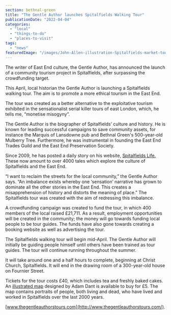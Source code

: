 ```yaml
---
section: bethnal-green
title: "The Gentle Author launches Spitalfields Walking Tour"
publicationDate: "2022-04-04"
categories: 
  - "local"
  - "things-to-do"
  - "places-to-visit"
tags: 
  - "news"
featuredImage: "/images/John-Allen-illustration-Spitalfields-market-tour-1.jpeg"
---
```


The writer of East End culture, the Gentle Author, has announced the launch of a community tourism project in Spitalfields, after surpassing the crowdfunding target. 

This April, local historian the Gentle Author is launching a Spitalfields walking tour. The aim is to promote a more ethical tourism in the East End.

The tour was created as a better alternative to the exploitative tourism exhibited in the sensationalist serial killer tours of east London, which, he tells me, “monetise misogyny”.

The Gentle Author is the biographer of Spitalfields’ culture and history. He is known for leading successful campaigns to save community assets, for instance the Marquis of Lansdowne pub and Bethnal Green's 500-year-old Mulberry Tree. Furthermore, he was instrumental in founding the East End Trades Guild and the East End Preservation Society.

Since 2009, he has posted a daily story on his website, [Spitalfields Life.](https://spitalfieldslife.com/) These now amount to over 4000 tales which explore the culture of Spitalfields and the East End.  

“I want to reclaim the streets for the local community,” the Gentle Author says. “An imbalance exists whereby one ‘sensation’ narrative has grown to dominate all the other stories in the East End. This creates a misapprehension of history and distorts the meaning of place.” The Spitalfields tour was created with the aim of redressing this imbalance.

A crowdfunding campaign was created to fund the tour, in which 400 members of the local raised £21,711. As a result, employment opportunities will be created in the community; the money will go towards funding local people to be tour guides. The funds have also gone towards creating a booking website as well as advertising the tour.

The Spitalfields walking tour will begin mid-April. The Gentle Author will initially be guiding people himself until others have been trained as tour guides. The tour will continue running throughout the summer. 

It will take around one and a half hours to complete, beginning at Christ Church, Spitalfields. It will end in the drawing room of a 300-year-old house on Fournier Street.

Tickets for the tour costs £40, which includes tea and freshly baked cakes. An [illustrated map](https://spitalfieldslife.bigcartel.com/) designed by Adam Dant is available to buy for £5. The map contains portraits of people, both living and dead, who have lived and worked in Spitalfields over the last 2000 years.

[www.thegentleauthorstours.com](http://www.thegentleauthorstours.com/).
